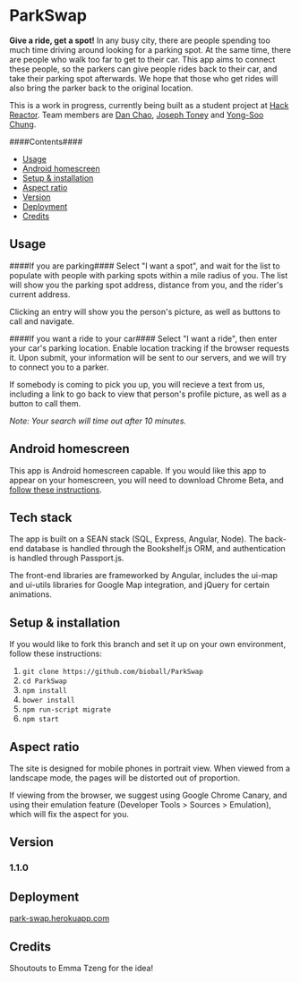 ParkSwap
========

**Give a ride, get a spot!** In any busy city, there are people spending too much time driving around looking for a parking spot. At the same time, there are people who walk too far to get to their car. This app aims to connect these people, so the parkers can give people rides back to their car, and take their parking spot afterwards. We hope that those who get rides will also bring the parker back to the original location.

This is a work in progress, currently being built as a student project at [Hack Reactor](http://www.hackreactor.com). Team members are [Dan Chao](http://www.github.com/bioball), [Joseph Toney](http://www.github.com/chip2int) and [Yong-Soo Chung](http://www.github.com/yongsoo).

####Contents####

* [Usage](#usage)
* [Android homescreen](#android-homescreen)
* [Setup & installation](#setup--installation)
* [Aspect ratio](#aspect-ratio)
* [Version](#version)
* [Deployment](#deployment)
* [Credits](#credits)

Usage
-----

####If you are parking####
Select "I want a spot", and wait for the list to populate with people with parking spots within a mile radius of you. The list will show you the parking spot address, distance from you, and the rider's current address.

Clicking an entry will show you the person's picture, as well as buttons to call and navigate.

####If you want a ride to your car####
Select "I want a ride", then enter your car's parking location. Enable location tracking if the browser requests it. Upon submit, your information will be sent to our servers, and we will try to connect you to a parker. 

If somebody is coming to pick you up, you will recieve a text from us, including a link to go back to view that person's profile picture, as well as a button to call them.

*Note: Your search will time out after 10 minutes.*

Android homescreen
------------------

This app is Android homescreen capable. If you would like this app to appear on your homescreen, you will need to download Chrome Beta, and [follow these instructions](https://developers.google.com/chrome/mobile/docs/installtohomescreen).

Tech stack
----------

The app is built on a SEAN stack (SQL, Express, Angular, Node). The back-end database is handled through the Bookshelf.js ORM, and authentication is handled through Passport.js.

The front-end libraries are frameworked by Angular, includes the ui-map and ui-utils libraries for Google Map integration, and jQuery for certain animations.

Setup & installation
--------------------

If you would like to fork this branch and set it up on your own environment, follow these instructions:

1. `git clone https://github.com/bioball/ParkSwap`
2. `cd ParkSwap`
3. `npm install`
4. `bower install`
5. `npm run-script migrate`
6. `npm start`

Aspect ratio
------------

The site is designed for mobile phones in portrait view. When viewed from a landscape mode, the pages will be distorted out of proportion.

If viewing from the browser, we suggest using Google Chrome Canary, and using their emulation feature (Developer Tools > Sources > Emulation), which will fix the aspect for you.


Version
-------

### 1.1.0 ###


Deployment
----------

[park-swap.herokuapp.com](http://park-swap.herokuapp.com/)


Credits
-------

Shoutouts to Emma Tzeng for the idea!
